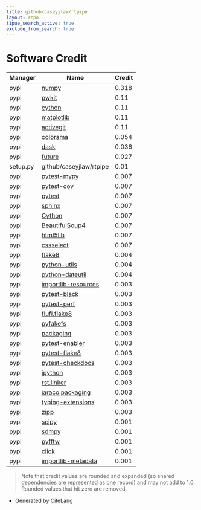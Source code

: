```yaml
---
title: github/caseyjlaw/rtpipe
layout: repo
tipue_search_active: true
exclude_from_search: true
---
```

# Software Credit

|Manager|Name|Credit|
|-------|----|------|
|pypi|[numpy](https://www.numpy.org)|0.318|
|pypi|[pwkit](https://github.com/pkgw/pwkit/)|0.11|
|pypi|[cython](http://cython.org/)|0.11|
|pypi|[matplotlib](https://matplotlib.org)|0.11|
|pypi|[activegit](http://github.com/caseyjlaw/activegit)|0.11|
|pypi|[colorama](https://github.com/tartley/colorama)|0.054|
|pypi|[dask](https://github.com/dask/dask/)|0.036|
|pypi|[future](https://python-future.org)|0.027|
|setup.py|github/caseyjlaw/rtpipe|0.01|
|pypi|[pytest-mypy](https://github.com/dbader/pytest-mypy)|0.007|
|pypi|[pytest-cov](https://pypi.org/project/pytest-cov)|0.007|
|pypi|[pytest](https://pypi.org/project/pytest)|0.007|
|pypi|[sphinx](https://pypi.org/project/sphinx)|0.007|
|pypi|[Cython](https://pypi.org/project/Cython)|0.007|
|pypi|[BeautifulSoup4](https://pypi.org/project/BeautifulSoup4)|0.007|
|pypi|[html5lib](https://pypi.org/project/html5lib)|0.007|
|pypi|[cssselect](https://pypi.org/project/cssselect)|0.007|
|pypi|[flake8](https://pypi.org/project/flake8)|0.004|
|pypi|[python-utils](https://pypi.org/project/python-utils)|0.004|
|pypi|[python-dateutil](https://pypi.org/project/python-dateutil)|0.004|
|pypi|[importlib-resources](https://pypi.org/project/importlib-resources)|0.003|
|pypi|[pytest-black](https://pypi.org/project/pytest-black)|0.003|
|pypi|[pytest-perf](https://pypi.org/project/pytest-perf)|0.003|
|pypi|[flufl.flake8](https://pypi.org/project/flufl.flake8)|0.003|
|pypi|[pyfakefs](https://pypi.org/project/pyfakefs)|0.003|
|pypi|[packaging](https://pypi.org/project/packaging)|0.003|
|pypi|[pytest-enabler](https://pypi.org/project/pytest-enabler)|0.003|
|pypi|[pytest-flake8](https://pypi.org/project/pytest-flake8)|0.003|
|pypi|[pytest-checkdocs](https://pypi.org/project/pytest-checkdocs)|0.003|
|pypi|[ipython](https://pypi.org/project/ipython)|0.003|
|pypi|[rst.linker](https://pypi.org/project/rst.linker)|0.003|
|pypi|[jaraco.packaging](https://pypi.org/project/jaraco.packaging)|0.003|
|pypi|[typing-extensions](https://pypi.org/project/typing-extensions)|0.003|
|pypi|[zipp](https://pypi.org/project/zipp)|0.003|
|pypi|[scipy](https://www.scipy.org)|0.001|
|pypi|[sdmpy](http://github.com/demorest/sdmpy)|0.001|
|pypi|[pyfftw](https://github.com/pyFFTW/pyFFTW)|0.001|
|pypi|[click](https://palletsprojects.com/p/click/)|0.001|
|pypi|[importlib-metadata](https://github.com/python/importlib_metadata)|0.001|


> Note that credit values are rounded and expanded (so shared dependencies are represented as one record) and may not add to 1.0. Rounded values that hit zero are removed.


- Generated by [CiteLang](https://github.com/vsoch/citelang)
